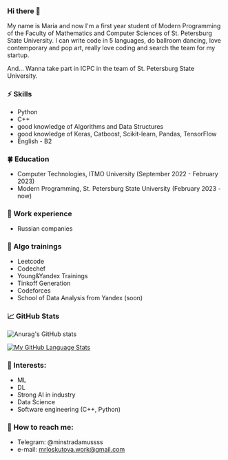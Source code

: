 ### Hi there 👋
My name is Maria and now I'm a first year student of Modern Programming of the Faculty of Mathematics and Computer Sciences of St. Petersburg State University. I can write code in 5 languages, do ballroom dancing, love contemporary and pop art, really love coding and search the team for my startup.

And... Wanna take part in ICPC in the team of St. Petersburg State University.

### ⚡ Skills
* Python
* C++
* good knowledge of Algorithms and Data Structures
* good knowledge of Keras, Catboost, Scikit-learn, Pandas, TensorFlow
* English - B2

### 🍀 Education
* Computer Technologies, ITMO University (September 2022 - February 2023)
* Modern Programming, St. Petersburg State University (February 2023 - now)

### 💜 Work experience
* Russian companies

### 🗿 Algo trainings
* Leetcode
* Codechef
* Young&Yandex Trainings
* Tinkoff Generation
* Сodeforces
* School of Data Analysis from Yandex (soon) 

### 📈 GitHub Stats

![Anurag's GitHub stats](https://github-readme-stats.vercel.app/api?username=minstradamuss&show_icons=true&theme=merko)

[![My GitHub Language Stats](https://github-readme-stats.vercel.app/api/top-langs/?username=minstradamuss&langs_count=5&theme=tokyonight)]()


### 🌱 Interests:
- ML
- DL
- Strong AI in industry
- Data Science
- Software engineering (C++, Python)

### 💬 How to reach me: 
* Telegram: @minstradamussss
* e-mail: mrloskutova.work@gmail.com
